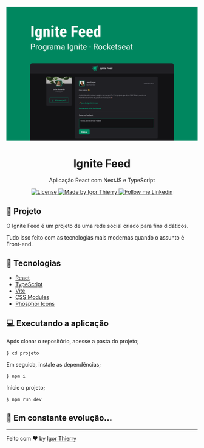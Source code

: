 <p align="center">
    <img alt="GoBarber" src="./.github/Capa.png" />
</p>

<h1 align="center">
  Ignite Feed
</h1>

<p align="center">Aplicação React com NextJS e TypeScript</p>

<p align="center">
  <a href="#">
    <img alt="License" src="https://img.shields.io/badge/license-MIT-2ecc71">
  </a>

  <a href="https://github.com/IgorThierry">
    <img alt="Made by Igor Thierry" src="https://img.shields.io/badge/Made%20by-Igor%20Thierry-2ecc71">
  </a>

  <a href="https://www.linkedin.com/in/igorthierry/">
    <img alt="Follow me Linkedin" src="https://img.shields.io/badge/Follow%20up-igorthierry-2ecc71?style=social&logo=linkedin">
  </a>
</p>

## 🚀 Projeto

O Ignite Feed é um projeto de uma rede social criado para fins didáticos.

Tudo isso feito com as tecnologias mais modernas quando o assunto é Front-end.

## 🔧 Tecnologias

- [React](https://github.com/facebook/react)
- [TypeScript](https://github.com/microsoft/TypeScript)
- [Vite](https://github.com/vitejs/vite)
- [CSS Modules](https://github.com/css-modules/css-modules)
- [Phosphor Icons](https://github.com/phosphor-icons/phosphor-home)

## 💻 Executando a aplicação

Após clonar o repositório, acesse a pasta do projeto;

```
$ cd projeto
```

Em seguida, instale as dependências;

```
$ npm i
```

Inicie o projeto;

```
$ npm run dev
```

## 🚀 **Em constante evolução...**

---

Feito com ♥ by [Igor Thierry](https://www.linkedin.com/in/igorthierry/)
